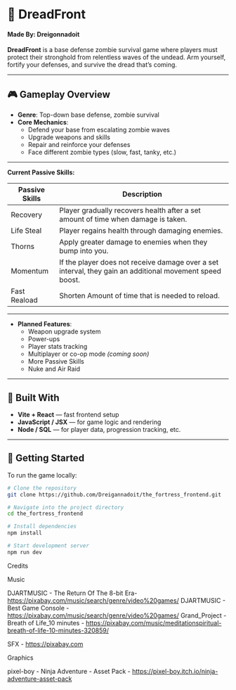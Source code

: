 # 🧟 DreadFront
#### Made By: Dreigonnadoit 

**DreadFront** is a base defense zombie survival game where players must protect their stronghold from relentless waves of the undead. Arm yourself, fortify your defenses, and survive the dread that’s coming.

---

## 🎮 Gameplay Overview

- **Genre**: Top-down base defense, zombie survival
- **Core Mechanics**:
  - Defend your base from escalating zombie waves
  - Upgrade weapons and skills
  - Repair and reinforce your defenses
  - Face different zombie types (slow, fast, tanky, etc.)

---

**Current Passive Skills:**


| Passive Skills | Description                                                                                              |
|----------------|----------------------------------------------------------------------------------------------------------|
| Recovery       | Player gradually recovers health after a set amount of time when damage is taken.                        |
| Life Steal     | Player regains health through damaging enemies.                                                          |
| Thorns         | Apply greater damage to enemies when they bump into you.                                                 |
| Momentum       | If the player does not receive damage over a set interval, they gain an additional movement speed boost. |
| Fast Reaload   | Shorten Amount of time that is needed to reload.                                                         |

---

- **Planned Features**:
  - Weapon upgrade system
  - Power-ups
  - Player stats tracking
  - Multiplayer or co-op mode *(coming soon)*
  - More Passive Skills
  - Nuke and Air Raid

---

## 🧱 Built With

- **Vite + React** — fast frontend setup
- **JavaScript / JSX** — for game logic and rendering
- **Node / SQL** — for player data, progression tracking, etc.

---

## 🚀 Getting Started

To run the game locally:

```bash
# Clone the repository
git clone https://github.com/Dreigannadoit/the_fortress_frontend.git

# Navigate into the project directory
cd the_fortress_frontend

# Install dependencies
npm install

# Start development server
npm run dev
```


Credits

Music

DJARTMUSIC - The Return Of The 8-bit Era- https://pixabay.com/music/search/genre/video%20games/
DJARTMUSIC - Best Game Console - https://pixabay.com/music/search/genre/video%20games/
Grand_Project - Breath of Life_10 minutes - https://pixabay.com/music/meditationspiritual-breath-of-life-10-minutes-320859/



SFX - https://pixabay.com

Graphics

pixel-boy - Ninja Adventure - Asset Pack - https://pixel-boy.itch.io/ninja-adventure-asset-pack


